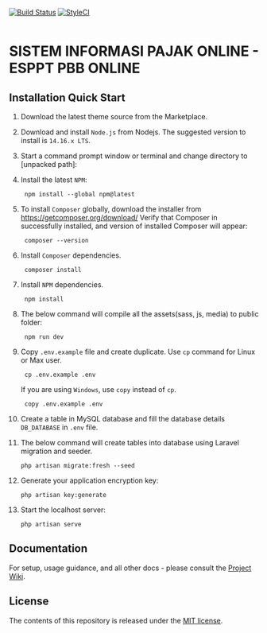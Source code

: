 [![Build Status](https://app.travis-ci.com/hansenmakangiras/esppt-pbb.svg?branch=main)](https://app.travis-ci.com/github/hansenmakangiras/esppt-pbb)
[![StyleCI](https://github.styleci.io/repos/399198629/shield?branch=main)](https://github.styleci.io/repos/399198629)

<p align="center"><img src="https://laravel.com/assets/img/components/logo-laravel.svg" alt=""></p>

# SISTEM INFORMASI PAJAK ONLINE - ESPPT PBB ONLINE

## Installation Quick Start

1. Download the latest theme source from the Marketplace.


2. Download and install `Node.js` from Nodejs. The suggested version to install is `14.16.x LTS`.


3. Start a command prompt window or terminal and change directory to [unpacked path]:


4. Install the latest `NPM`:

        npm install --global npm@latest


5. To install `Composer` globally, download the installer from https://getcomposer.org/download/ Verify that Composer in successfully installed, and version of installed Composer
   will appear:

        composer --version


6. Install `Composer` dependencies.

        composer install


7. Install `NPM` dependencies.

        npm install


8. The below command will compile all the assets(sass, js, media) to public folder:

        npm run dev


9. Copy `.env.example` file and create duplicate. Use `cp` command for Linux or Max user.

        cp .env.example .env

   If you are using `Windows`, use `copy` instead of `cp`.

        copy .env.example .env


10. Create a table in MySQL database and fill the database details `DB_DATABASE` in `.env` file.


12. The below command will create tables into database using Laravel migration and seeder.

        php artisan migrate:fresh --seed


13. Generate your application encryption key:

        php artisan key:generate


14. Start the localhost server:

        php artisan serve

## Documentation

For setup, usage guidance, and all other docs - please consult the [Project Wiki](https://github.com/hansenmakangiras/pajak-online/wiki).

## License

The contents of this repository is released under the [MIT license](https://opensource.org/licenses/MIT).


